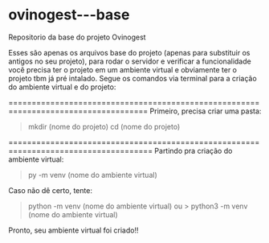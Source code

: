 # ovinogest---base

Repositorio da base do projeto Ovinogest

Esses são apenas os arquivos base do projeto (apenas para substituir os antigos no seu projeto), para rodar o servidor e verificar a funcionalidade você precisa ter o projeto em um ambiente virtual e obviamente ter o projeto tbm já pré intalado. Segue os comandos via terminal para a criação do ambiente virtual e do projeto:

====================================================================================
Primeiro, precisa criar uma pasta:

> mkdir (nome do projeto)
> cd (nome do projeto)

=====================================================================================
Partindo pra criação do ambiente virtual:

> py -m venv (nome do ambiente virtual)

Caso não dê certo, tente:

> python -m venv (nome do ambiente virtual)       ou       > python3 -m venv (nome do ambiente virtual)

Pronto, seu ambiente virtual foi criado!!


